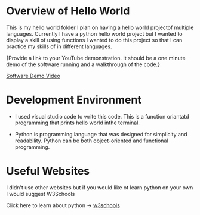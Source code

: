 # Overview of Hello World

This is my hello world folder I plan on having a hello world projectof multiple languages.
Currently I have a python hello world project but I wanted to display a skill of using functions
I wanted to do this project so that I can practice my skills of in different languages.

{Provide a link to your YouTube demonstration.  It should be a one minute demo of the software running and a walkthrough of the code.}

[Software Demo Video](http://youtube.link.goes.here)

# Development Environment

* I used visual studio code to write this code. This is a function oriantatd programming that prints hello world inthe terminal.

* Python is programming language that was designed for simplicity and readability. Python can be both object-oriented and functional programming.

# Useful Websites

I didn't use other websites but if you would like ot learn python on your own I would suggest W3Schools

Click here to learn about python -> [w3schools](https://www.w3schools.com/python/default.asp)
